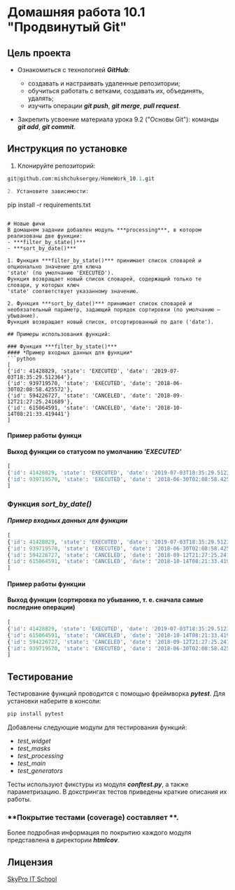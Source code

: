# Домашняя работа 10.1 "Продвинутый Git"

## Цель проекта
- Ознакомиться с технологией ***GitHub***:
  - создавать и настраивать удаленные репозитории;
  - обучиться работать с ветками, создавать их, объединять, удалять;
  - изучить операции ***git push***, ***git merge***, ***pull request***.

- Закрепить усвоение материала урока 9.2 ("Основы Git"): команды ***git add***, ***git commit***.

## Инструкция по установке

1. Клонируйте репозиторий:
```python
git@github.com:mishchuksergey/HomeWork_10.1.git

2. Установите зависимости:
```
pip install -r requirements.txt
```

# Новые фичи
В домашнем задании добавлен модуль ***processing***, в котором реализованы две функции:
- ***filter_by_state()***
- ***sort_by_date()***

1. Функция ***filter_by_state()*** принимает список словарей и опционально значение для ключа 
'state' (по умолчанию 'EXECUTED').
Функция возвращает новый список словарей, содержащий только те словари, у которых ключ 
'state' соответствует указанному значению.

2. Функция ***sort_by_date()*** принимает список словарей и необязательный параметр, задающий порядок сортировки (по умолчанию — убывание).
Функция возвращает новый список, отсортированный по дате ('date').

## Примеры использования функций:

### Функция ***filter_by_state()***
#### *Пример входных данных для функции*
```python
[
{'id': 41428829, 'state': 'EXECUTED', 'date': '2019-07-03T18:35:29.512364'},
{'id': 939719570, 'state': 'EXECUTED', 'date': '2018-06-30T02:08:58.425572'},
{'id': 594226727, 'state': 'CANCELED', 'date': '2018-09-12T21:27:25.241689'},
{'id': 615064591, 'state': 'CANCELED', 'date': '2018-10-14T08:21:33.419441'}
]
```
#### Пример работы функци
#### Выход функции со статусом по умолчанию *'EXECUTED'*
```python
[
{'id': 41428829, 'state': 'EXECUTED', 'date': '2019-07-03T18:35:29.512364'},
{'id': 939719570, 'state': 'EXECUTED', 'date': '2018-06-30T02:08:58.425572'}
]
```

### Функция ***sort_by_date()***
#### *Пример входных данных для функции*
```python
[
{'id': 41428829, 'state': 'EXECUTED', 'date': '2019-07-03T18:35:29.512364'},
{'id': 939719570, 'state': 'EXECUTED', 'date': '2018-06-30T02:08:58.425572'},
{'id': 594226727, 'state': 'CANCELED', 'date': '2018-09-12T21:27:25.241689'},
{'id': 615064591, 'state': 'CANCELED', 'date': '2018-10-14T08:21:33.419441'}
]
```
#### Пример работы функции
#### Выход функции (сортировка по убыванию, т. е. сначала самые последние операции)
```python
[
{'id': 41428829, 'state': 'EXECUTED', 'date': '2019-07-03T18:35:29.512364'},
{'id': 615064591, 'state': 'CANCELED', 'date': '2018-10-14T08:21:33.419441'},
{'id': 594226727, 'state': 'CANCELED', 'date': '2018-09-12T21:27:25.241689'},
{'id': 939719570, 'state': 'EXECUTED', 'date': '2018-06-30T02:08:58.425572'}
]
```
## Тестирование
Тестирование функций проводится с помощью фреймворка ***pytest***.
Для установки наберите в консоли:
```python
pip install pytest
```

Добавлены следующие модули для тестирования функций:
- *test_widget*
- *test_masks*
- *test_processing*
- *test_main*
- *test_generators*

Тесты используют фикстуры из модуля ***conftest.py***, а также параметризацию.
В докстрингах тестов приведены краткие описания их работы.

### **Покрытие тестами (coverage) составляет **.
Более подробная информация по покрытию каждого модуля представлена в директории ***htmlcov***.

## Лицензия

[SkyPro IT School](#)
